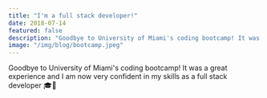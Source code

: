 ```yaml
---
title: "I'm a full stack developer!"
date: 2018-07-14
featured: false
description: "Goodbye to University of Miami's coding bootcamp! It was a great experience and I am now very confident in my skills as a full stack developer 🎓🎉"
image: "/img/blog/bootcamp.jpeg"
---
```



Goodbye to University of Miami's coding bootcamp! It was a great experience and I am now very confident in my skills as a full stack developer 🎓🎉